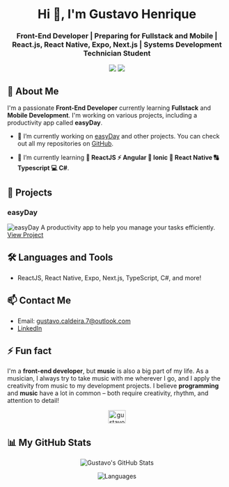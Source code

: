 <h1 align="center">Hi 👋, I'm Gustavo Henrique</h1>
<h3 align="center">Front-End Developer | Preparing for Fullstack and Mobile | React.js, React Native, Expo, Next.js | Systems Development Technician Student</h3>

<p align="center">
  <img src="https://img.shields.io/github/followers/gustavocaldeira40?label=Follow&style=social">
  <img src="https://img.shields.io/github/stars/gustavocaldeira40?style=social">
</p>

## 🚀 About Me

I'm a passionate **Front-End Developer** currently learning **Fullstack** and **Mobile Development**. I'm working on various projects, including a productivity app called **easyDay**.

- 🔭 I’m currently working on [easyDay](https://github.com/gustavocaldeira40/easyDay) and other projects. You can check out all my repositories on [GitHub](https://github.com/gustavocaldeira40).

- 🌱 I’m currently learning **🚀 ReactJS ⚡ Angular 📱 Ionic 📲 React Native 🔠 Typescript 💻 C#**.

## 🔭 Projects

### easyDay

![easyDay](https://github.com/gustavocaldeira40/easyDay/blob/main/screenshot.png)
A productivity app to help you manage your tasks efficiently. [View Project](https://github.com/gustavocaldeira40/easyDay)

## 🛠️ Languages and Tools

- ReactJS, React Native, Expo, Next.js, TypeScript, C#, and more!

## 📫 Contact Me

- Email: gustavo.caldeira.7@outlook.com
- [LinkedIn](https://www.linkedin.com/in/gustavo-henrique-a51889116/)

## ⚡ Fun fact

I'm a **front-end developer**, but **music** is also a big part of my life. As a musician, I always try to take music with me wherever I go, and I apply the creativity from music to my development projects. I believe **programming** and **music** have a lot in common – both require creativity, rhythm, and attention to detail!

<p align="center">
  <a href="https://linkedin.com/in/gustavo-henrique-a51889116" target="blank">
    <img align="center" src="https://raw.githubusercontent.com/rahuldkjain/github-profile-readme-generator/master/src/images/icons/Social/linked-in-alt.svg" alt="gustavo-henrique-a51889116" height="30" width="40" />
  </a>
</p>

## 📊 My GitHub Stats

<p align="center">
  <img src="https://github-readme-stats.vercel.app/api?username=gustavocaldeira40&show_icons=true&hide_title=true&count_private=true&theme=radical" alt="Gustavo's GitHub Stats"/>
</p>

<p align="center">
  <img src="https://github-readme-stats.vercel.app/api/top-langs?username=gustavocaldeira40&show_icons=true&locale=en&layout=compact&theme=radical" alt="Languages"/>
</p>
